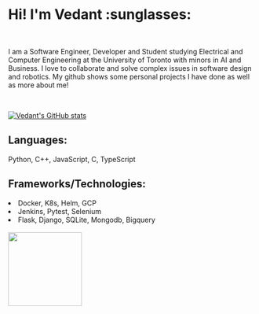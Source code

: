 <h1>Hi! I'm Vedant :sunglasses: </h1> </br>

<p>I am a Software Engineer, Developer and Student studying Electrical and Computer Engineering at the University of Toronto with minors in AI and Business. I love to collaborate and solve complex issues in software design and robotics. My github shows some personal projects I have done as well as more about me! </p></br>

[![Vedant's GitHub stats](https://github-readme-stats.vercel.app/api?username=vedantprajapati&show_icons=true&theme=radical)](https://github.com/anuraghazra/github-readme-stats)

<h2>Languages:</h2>
<p>Python, C++, JavaScript, C, TypeScript</p>
<h2>Frameworks/Technologies:</h2>
<li>Docker, K8s, Helm, GCP</li>
<li>Jenkins, Pytest, Selenium</li>
<li>Flask, Django, SQLite, Mongodb, Bigquery</li>
</br>
<img align="left" src="https://media.tenor.com/y2JXkY1pXkwAAAAC/cat-computer.gif" widtb="160px" height="150px"/>


